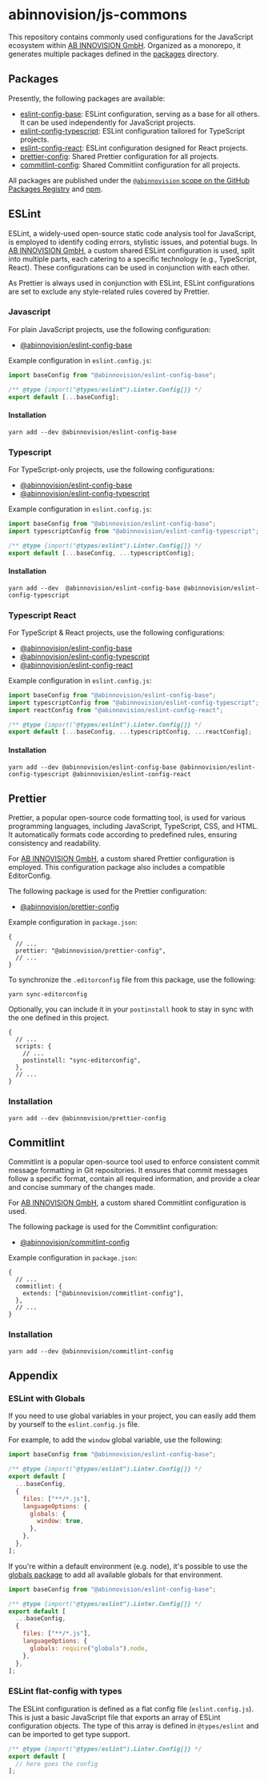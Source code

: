 # abinnovision/js-commons

This repository contains commonly used configurations for the JavaScript
ecosystem within [AB INNOVISION GmbH](https://github.com/abinnovision).
Organized as a monorepo, it generates multiple packages defined in the
[packages](./packages) directory.

## Packages

Presently, the following packages are available:

- [eslint-config-base](./packages/eslint-config-base): ESLint configuration,
  serving as a base for all others. It can be used independently for JavaScript
  projects.
- [eslint-config-typescript](./packages/eslint-config-typescript): ESLint
  configuration tailored for TypeScript projects.
- [eslint-config-react](./packages/eslint-config-react): ESLint configuration
  designed for React projects.
- [prettier-config](./packages/prettier-config): Shared Prettier configuration
  for all projects.
- [commitlint-config](./packages/commitlint-config): Shared Commitlint
  configuration for all projects.

All packages are published under the
[`@abinnovision` scope on the GitHub Packages Registry](https://github.com/orgs/abinnovision/packages)
and [npm](https://www.npmjs.com/).

## ESLint

ESLint, a widely-used open-source static code analysis tool for JavaScript, is
employed to identify coding errors, stylistic issues, and potential bugs. In
[AB INNOVISION GmbH](https://github.com/abinnovision), a custom shared ESLint
configuration is used, split into multiple parts, each catering to a specific
technology (e.g., TypeScript, React). These configurations can be used in
conjunction with each other.

As Prettier is always used in conjunction with ESLint, ESLint configurations are
set to exclude any style-related rules covered by Prettier.

### Javascript

For plain JavaScript projects, use the following configuration:

- [@abinnovision/eslint-config-base](./packages/eslint-config-base)

Example configuration in `eslint.config.js`:

```javascript
import baseConfig from "@abinnovision/eslint-config-base";

/** @type {import("@types/eslint").Linter.Config[]} */
export default [...baseConfig];
```

#### Installation

```shell
yarn add --dev @abinnovision/eslint-config-base
```

### Typescript

For TypeScript-only projects, use the following configurations:

- [@abinnovision/eslint-config-base](./packages/eslint-config-base)
- [@abinnovision/eslint-config-typescript](./packages/eslint-config-typescript)

Example configuration in `eslint.config.js`:

```javascript
import baseConfig from "@abinnovision/eslint-config-base";
import typescriptConfig from "@abinnovision/eslint-config-typescript";

/** @type {import("@types/eslint").Linter.Config[]} */
export default [...baseConfig, ...typescriptConfig];
```

#### Installation

```shell
yarn add --dev	@abinnovision/eslint-config-base @abinnovision/eslint-config-typescript
```

### Typescript React

For TypeScript & React projects, use the following configurations:

- [@abinnovision/eslint-config-base](./packages/eslint-config-base)
- [@abinnovision/eslint-config-typescript](./packages/eslint-config-typescript)
- [@abinnovision/eslint-config-react](./packages/eslint-config-react)

Example configuration in `eslint.config.js`:

```javascript
import baseConfig from "@abinnovision/eslint-config-base";
import typescriptConfig from "@abinnovision/eslint-config-typescript";
import reactConfig from "@abinnovision/eslint-config-react";

/** @type {import("@types/eslint").Linter.Config[]} */
export default [...baseConfig, ...typescriptConfig, ...reactConfig];
```

#### Installation

```shell
yarn add --dev @abinnovision/eslint-config-base @abinnovision/eslint-config-typescript @abinnovision/eslint-config-react
```

## Prettier

Prettier, a popular open-source code formatting tool, is used for various
programming languages, including JavaScript, TypeScript, CSS, and HTML. It
automatically formats code according to predefined rules, ensuring consistency
and readability.

For [AB INNOVISION GmbH](https://github.com/abinnovision), a custom shared
Prettier configuration is employed. This configuration package also includes a
compatible EditorConfig.

The following package is used for the Prettier configuration:

- [@abinnovision/prettier-config](./packages/prettier-config)

Example configuration in `package.json`:

```json5
{
  // ...
  prettier: "@abinnovision/prettier-config",
  // ...
}
```

To synchronize the `.editorconfig` file from this package, use the following:

```shell
yarn sync-editorconfig
```

Optionally, you can include it in your `postinstall` hook to stay in sync with
the one defined in this project.

```json5
{
  // ...
  scripts: {
    // ...
    postinstall: "sync-editorconfig",
  },
  // ...
}
```

### Installation

```shell
yarn add --dev @abinnovision/prettier-config
```

## Commitlint

Commitlint is a popular open-source tool used to enforce consistent commit
message formatting in Git repositories. It ensures that commit messages follow a
specific format, contain all required information, and provide a clear and
concise summary of the changes made.

For [AB INNOVISION GmbH](https://github.com/abinnovision), a custom shared
Commitlint configuration is used.

The following package is used for the Commitlint configuration:

- [@abinnovision/commitlint-config](./packages/commitlint-config)

Example configuration in `package.json`:

```json5
{
  // ...
  commitlint: {
    extends: ["@abinnovision/commitlint-config"],
  },
  // ...
}
```

### Installation

```shell
yarn add --dev @abinnovision/commitlint-config
```

## Appendix

### ESLint with Globals

If you need to use global variables in your project, you can easily add them by
yourself to the `eslint.config.js` file.

For example, to add the `window` global variable, use the following:

```javascript
import baseConfig from "@abinnovision/eslint-config-base";

/** @type {import("@types/eslint").Linter.Config[]} */
export default [
  ...baseConfig,
  {
    files: ["**/*.js"],
    languageOptions: {
      globals: {
        window: true,
      },
    },
  },
];
```

If you're within a default environment (e.g. node), it's possible to use the
[globals package](https://www.npmjs.com/package/globals) to add all available
globals for that environment.

```javascript
import baseConfig from "@abinnovision/eslint-config-base";

/** @type {import("@types/eslint").Linter.Config[]} */
export default [
  ...baseConfig,
  {
    files: ["**/*.js"],
    languageOptions: {
      globals: require("globals").node,
    },
  },
];
```

### ESLint flat-config with types

The ESLint configuration is defined as a flat config file (`eslint.config.js`).
This is just a basic JavaScript file that exports an array of ESLint
configuration objects. The type of this array is defined in `@types/eslint` and
can be imported to get type support.

```javascript
/** @type {import("@types/eslint").Linter.Config[]} */
export default [
  // here goes the config
];
```

